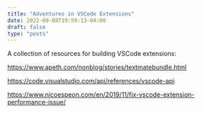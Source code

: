 ```yaml
---
title: "Adventures in VSCode Extensions"
date: 2022-09-08T19:59:13-04:00
draft: false
type: "posts"
---
```


A collection of resources for building VSCode extensions:

https://www.apeth.com/nonblog/stories/textmatebundle.html

https://code.visualstudio.com/api/references/vscode-api

https://www.nicoespeon.com/en/2019/11/fix-vscode-extension-performance-issue/